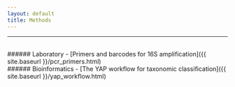 ```yaml
---
layout: default
title: Methods
---
```

---
<br/>
###### Laboratory
- [Primers and barcodes for 16S amplification]({{ site.baseurl }}/pcr_primers.html)  
<br/>
###### Bioinformatics
- [The YAP workflow for taxonomic classification]({{ site.baseurl }}/yap_workflow.html)  
<br/>
<!-- - [Building an ITS Database](pages/user_site.html)

###### Statistics
- [Bayesian Model Averaging](pages/nojekyll.html)

###### Open source code and additional resources
- [Resources](pages/resources.html) -->
